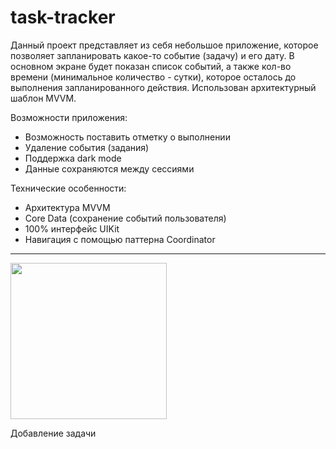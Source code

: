 # task-tracker
Данный проект представляет из себя небольшое приложение, которое позволяет запланировать какое-то событие (задачу) и его дату. В основном экране будет показан список событий, а также кол-во времени (минимальное количество - сутки), которое осталось до выполнения запланированного действия. Использован архитектурный шаблон MVVM.

Возможности приложения:
- Возможность поставить отметку о выполнении
- Удаление события (задания)
- Поддержка dark mode
- Данные сохраняются между сессиями


Технические особенности:
- Архитектура MVVM
- Core Data (сохранение событий пользователя)
- 100% интерфейс UIKit
- Навигация с помощью паттерна Coordinator

____________________________________________________________________________________________________________________________

<img src="https://github.com/MikhailUstyantsev/task-tracker/assets/99423990/0075aaa2-a1e2-4c26-81da-0a1b33b4f7d0" width="250">

Добавление задачи

